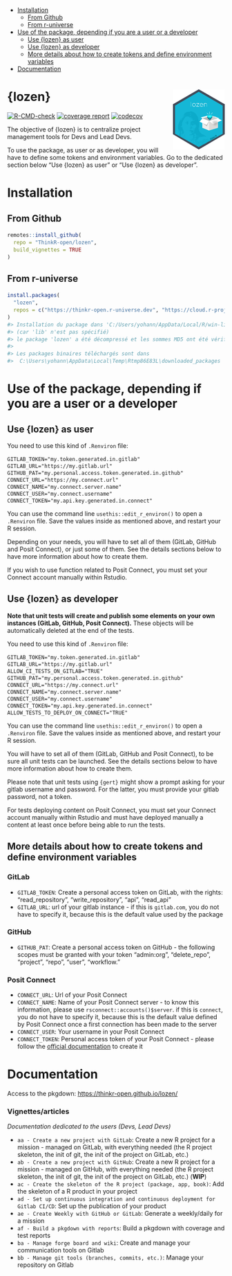 
- [Installation](#installation)
  - [From Github](#from-github)
  - [From r-universe](#from-r-universe)
- [Use of the package, depending if you are a user or a
  developer](#use-of-the-package-depending-if-you-are-a-user-or-a-developer)
  - [Use {lozen} as user](#use-lozen-as-user)
  - [Use {lozen} as developer](#use-lozen-as-developer)
  - [More details about how to create tokens and define environment
    variables](#more-details-about-how-to-create-tokens-and-define-environment-variables)
- [Documentation](#documentation)

<!-- README.md is generated from README.Rmd. Please edit that file -->

# {lozen} <img src="man/figures/logo.png" align="right" alt="" width="120" />

<!-- badges: start -->

[![R-CMD-check](https://github.com/ThinkR-open/lozen/actions/workflows/R-CMD-check.yaml/badge.svg)](https://github.com/ThinkR-open/lozen/actions/workflows/R-CMD-check.yaml)
[![coverage
report](https://github.com/ThinkR-open/lozen/actions/workflows/test-coverage.yaml/badge.svg)](https://github.com/ThinkR-open/lozen/actions/workflows/test-coverage.yaml)
[![codecov](https://codecov.io/gh/ThinkR-open/lozen/branch/main/graph/badge.svg?token=OSIC3VV5NG)](https://codecov.io/gh/ThinkR-open/lozen)
<!-- badges: end -->

The objective of {lozen} is to centralize project management tools for
Devs and Lead Devs.

To use the package, as user or as developer, you will have to define
some tokens and environment variables. Go to the dedicated section below
“Use {lozen} as user” or “Use {lozen} as developer”.

# Installation

## From Github

``` r
remotes::install_github(
  repo = "ThinkR-open/lozen",
  build_vignettes = TRUE
)
```

## From r-universe

``` r
install.packages(
  "lozen",
  repos = c("https://thinkr-open.r-universe.dev", "https://cloud.r-project.org")
)
#> Installation du package dans 'C:/Users/yohann/AppData/Local/R/win-library/4.2'
#> (car 'lib' n'est pas spécifié)
#> le package 'lozen' a été décompressé et les sommes MD5 ont été vérifiées avec succés
#> 
#> Les packages binaires téléchargés sont dans
#>  C:\Users\yohann\AppData\Local\Temp\Rtmp86E83L\downloaded_packages
```

# Use of the package, depending if you are a user or a developer

## Use {lozen} as user

You need to use this kind of `.Renviron` file:

    GITLAB_TOKEN="my.token.generated.in.gitlab"
    GITLAB_URL="https://my.gitlab.url"
    GITHUB_PAT="my.personal.access.token.generated.in.github"
    CONNECT_URL="https://my.connect.url"
    CONNECT_NAME="my.connect.server.name"
    CONNECT_USER="my.connect.username"
    CONNECT_TOKEN="my.api.key.generated.in.connect"

You can use the command line `usethis::edit_r_environ()` to open a
`.Renviron` file. Save the values inside as mentioned above, and restart
your R session.

Depending on your needs, you will have to set all of them (GitLab,
GitHub and Posit Connect), or just some of them. See the details
sections below to have more information about how to create them.

If you wish to use function related to Posit Connect, you must set your
Connect account manually within Rstudio.

## Use {lozen} as developer

**Note that unit tests will create and publish some elements on your own
instances (GitLab, GitHub, Posit Connect).** These objects will be
automatically deleted at the end of the tests.

You need to use this kind of `.Renviron` file:

    GITLAB_TOKEN="my.token.generated.in.gitlab"
    GITLAB_URL="https://my.gitlab.url"
    ALLOW_CI_TESTS_ON_GITLAB="TRUE"
    GITHUB_PAT="my.personal.access.token.generated.in.github"
    CONNECT_URL="https://my.connect.url"
    CONNECT_NAME="my.connect.server.name"
    CONNECT_USER="my.connect.username"
    CONNECT_TOKEN="my.api.key.generated.in.connect"
    ALLOW_TESTS_TO_DEPLOY_ON_CONNECT="TRUE"

You can use the command line `usethis::edit_r_environ()` to open a
`.Renviron` file. Save the values inside as mentioned above, and restart
your R session.

You will have to set all of them (GitLab, GitHub and Posit Connect), to
be sure all unit tests can be launched. See the details sections below
to have more information about how to create them.

Please note that unit tests using `{gert}` might show a prompt asking
for your gitlab username and password. For the latter, you must provide
your gitlab password, not a token.

For tests deploying content on Posit Connect, you must set your Connect
account manually within Rstudio and must have deployed manually a
content at least once before being able to run the tests.

## More details about how to create tokens and define environment variables

### GitLab

- `GITLAB_TOKEN`: Create a personal access token on GitLab, with the
  rights: “read_repository”, “write_repository”, “api”, “read_api”
- `GITLAB_URL`: url of your gitlab instance - if this is `gitlab.com`,
  you do not have to specify it, because this is the default value used
  by the package

### GitHub

- `GITHUB_PAT`: Create a personal access token on GitHub - the following
  scopes must be granted with your token “admin:org”, “delete_repo”,
  “project”, “repo”, “user”, “workflow.”

### Posit Connect

- `CONNECT_URL`: Url of your Posit Connect
- `CONNECT_NAME`: Name of your Posit Connect server - to know this
  information, please use `rsconnect::accounts()$server`. if this is
  `connect`, you do not have to specify it, because this is the default
  value defined by Posit Connect once a first connection has been made
  to the server
- `CONNECT_USER`: Your username in your Posit Connect
- `CONNECT_TOKEN`: Personal access token of your Posit Connect - please
  follow the [official
  documentation](https://docs.posit.co/connect/user/api-keys/) to create
  it

# Documentation

Access to the pkgdown: <https://thinkr-open.github.io/lozen/>

### Vignettes/articles

*Documentation dedicated to the users (Devs, Lead Devs)*

- `aa - Create a new project with GitLab`: Create a new R project for a
  mission - managed on GitLab, with everything needed (the R project
  skeleton, the init of git, the init of the project on GitLab, etc.)
- `ab - Create a new project with GitHub`: Create a new R project for a
  mission - managed on GitHub, with everything needed (the R project
  skeleton, the init of git, the init of the project on GitLab, etc.)
  (**WIP**)
- `ac - Create the skeleton of the R project (package, app, book)`: Add
  the skeleton of a R product in your project
- `ad - Set up continuous integration and continuous deployment for Gitlab CI/CD`:
  Set up the publication of your product
- `ae - Create Weekly with GitHub or GitLab`: Generate a weekly/daily
  for a mission
- `af - Build a pkgdown with reports`: Build a pkgdown with coverage and
  test reports
- `ba - Manage forge board and wiki`: Create and manage your
  communication tools on Gitlab
- `bb - Manage git tools (branches, commits, etc.)`: Manage your
  repository on Gitlab
